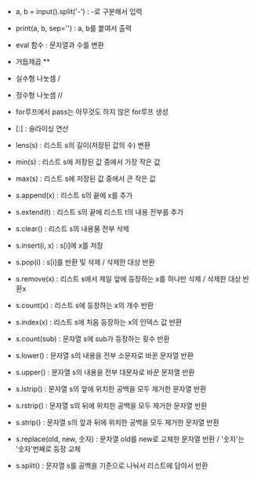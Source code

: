 - a, b = input().split('-') : -로 구분해서 입력
- print(a, b, sep='') : a, b를 붙여서 출력

- eval 함수 : 문자열과 수를 변환
- 거듭제곱 \*\*
- 실수형 나눗셈 /
- 정수형 나눗셈 //
- for루프에서 pass는 아무것도 하지 않은 for루프 생성
- [:] : 슬라이싱 연산
- lens(s) : 리스트 s의 길이(저장된 값의 수) 변환
- min(s) : 리스트 s에 저장된 값 중에서 가장 작은 값
- max(s) : 리스트 s에 저장된 값 중에서 큰 작은 값
- s.append(x) : 리스트 s의 끝에 x를 추가
- s.extend(t) : 리스트 s의 끝에 리스트 t의 내용 전부를 추가
- s.clear() : 리스트 s의 내용물 전부 삭제
- s.insert(i, x) : s[i]에 x를 저장
- s.pop(i) : s[i]를 반환 및 삭제 / 삭제한 대상 반환
- s.remove(x) : 리스트 s에서 제일 앞에 등장하는 x를 하나만 삭제 / 삭제한 대상 반환x
- s.count(x) : 리스트 s에 등장하는 x의 개수 반환
- s.index(x) : 리스트 s에 처음 등장하는 x의 인덱스 값 반환
- s.count(sub) : 문자열 s에 sub가 등장하는 횟수 반환
- s.lower() : 문자열 s의 내용을 전부 소문자로 바꾼 문자열 반환
- s.upper() : 문자열 s의 내용을 전부 대문자로 바꾼 문자열 반환
- s.lstrip() : 문자열 s의 앞에 위치한 공백을 모두 제거한 문자열 반환
- s.rstrip() : 문자열 s의 뒤에 위치한 공백을 모두 제거한 문자열 반환
- s.strip() : 문자열 s의 앞과 뒤에 위치한 공백을 모두 제거한 문자열 반환
- s.replace(old, new, 숫자) : 문자열 old를 new로 교체한 문자열 반환 / '숫자'는 '숫자'번째로 등장 교체
- s.split() : 문자열 s를 공백을 기준으로 나눠서 리스트에 담아서 반환
